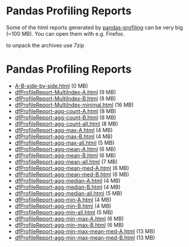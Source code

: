 # Pandas Profiling Reports

Some of the html reports generated by
[pandas-profiling](https://github.com/pandas-profiling/pandas-profiling)
can be very big (~100 MB). You can open them with e.g. Firefox.

to unpack the archives use 7zip

# Pandas Profiling Reports

- [A-B-side-by-side.html](A-B-side-by-side.html) (0 MB)
- [dfProfileReport-MultiIndex-A.html](dfProfileReport-MultiIndex-A.html) (9 MB)
- [dfProfileReport-MultiIndex-B.html](dfProfileReport-MultiIndex-B.html) (8 MB)
- [dfProfileReport-MultiIndex-minimal.html](dfProfileReport-MultiIndex-minimal.html) (16 MB)
- [dfProfileReport-agg-count-A.html](dfProfileReport-agg-count-A.html) (8 MB)
- [dfProfileReport-agg-count-B.html](dfProfileReport-agg-count-B.html) (8 MB)
- [dfProfileReport-agg-count-all.html](dfProfileReport-agg-count-all.html) (8 MB)
- [dfProfileReport-agg-max-A.html](dfProfileReport-agg-max-A.html) (4 MB)
- [dfProfileReport-agg-max-B.html](dfProfileReport-agg-max-B.html) (4 MB)
- [dfProfileReport-agg-max-all.html](dfProfileReport-agg-max-all.html) (5 MB)
- [dfProfileReport-agg-mean-A.html](dfProfileReport-agg-mean-A.html) (6 MB)
- [dfProfileReport-agg-mean-B.html](dfProfileReport-agg-mean-B.html) (6 MB)
- [dfProfileReport-agg-mean-all.html](dfProfileReport-agg-mean-all.html) (7 MB)
- [dfProfileReport-agg-mean-med-A.html](dfProfileReport-agg-mean-med-A.html) (6 MB)
- [dfProfileReport-agg-mean-med-B.html](dfProfileReport-agg-mean-med-B.html) (6 MB)
- [dfProfileReport-agg-median-A.html](dfProfileReport-agg-median-A.html) (4 MB)
- [dfProfileReport-agg-median-B.html](dfProfileReport-agg-median-B.html) (4 MB)
- [dfProfileReport-agg-median-all.html](dfProfileReport-agg-median-all.html) (5 MB)
- [dfProfileReport-agg-min-A.html](dfProfileReport-agg-min-A.html) (4 MB)
- [dfProfileReport-agg-min-B.html](dfProfileReport-agg-min-B.html) (4 MB)
- [dfProfileReport-agg-min-all.html](dfProfileReport-agg-min-all.html) (5 MB)
- [dfProfileReport-agg-min-max-A.html](dfProfileReport-agg-min-max-A.html) (6 MB)
- [dfProfileReport-agg-min-max-B.html](dfProfileReport-agg-min-max-B.html) (6 MB)
- [dfProfileReport-agg-min-max-mean-med-A.html](dfProfileReport-agg-min-max-mean-med-A.html) (13 MB)
- [dfProfileReport-agg-min-max-mean-med-B.html](dfProfileReport-agg-min-max-mean-med-B.html) (13 MB)
